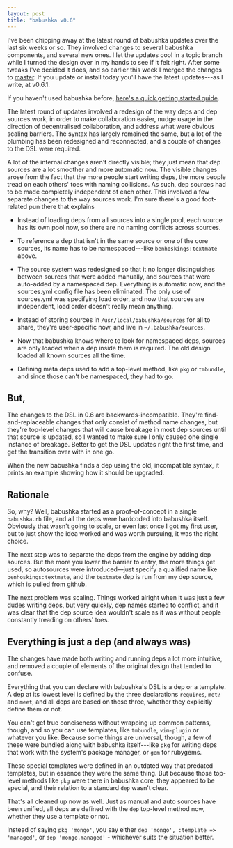 ```yaml
---
layout: post
title: "babushka v0.6"
---
```


I've been chipping away at the latest round of babushka updates over the last six weeks or so. They involved changes to several babushka components, and several new ones. I let the updates cool in a topic branch while I turned the design over in my hands to see if it felt right. After some tweaks I've decided it does, and so earlier this week I merged the changes to [master][master]. If you update or install today you'll have the latest updates---as I write, at v0.6.1.

If you haven't used babushka before, [here's a quick getting started guide][getting-started].

The latest round of updates involved a redesign of the way deps and dep sources work, in order to make collaboration easier, nudge usage in the direction of decentralised collaboration, and address what were obvious scaling barriers. The syntax has largely remained the same, but a lot of the plumbing has been redesigned and reconnected, and a couple of changes to the DSL were required.

A lot of the internal changes aren't directly visible; they just mean that dep sources are a lot smoother and more automatic now. The visible changes arose from the fact that the more people start writing deps, the more people tread on each others' toes with naming collisions. As such, dep sources had to be made completely independent of each other. This involved a few separate changes to the way sources work. I'm sure there's a good foot-related pun there that explains 



- Instead of loading deps from all sources into a single pool, each source has its own pool now, so there are no naming conflicts across sources.

- To reference a dep that isn't in the same source or one of the core sources, its name has to be namespaced---like `benhoskings:textmate` above.
- The source system was redesigned so that it no longer distinguishes between sources that were added manually, and sources that were auto-added by a namespaced dep. Everything is automatic now, and the sources.yml config file has been eliminated. The only use of sources.yml was specifying load order, and now that sources are independent, load order doesn't really mean anything.
- Instead of storing sources in `/usr/local/babushka/sources` for all to share, they're user-specific now, and live in `~/.babushka/sources`.
- Now that babushka knows where to look for namespaced deps, sources are only loaded when a dep inside them is required. The old design loaded all known sources all the time.





- Defining meta deps used to add a top-level method, like `pkg` or `tmbundle`, and since those can't be namespaced, they had to go.





## But,

The changes to the DSL in 0.6 are backwards-incompatible. They're find-and-replaceable changes that only consist of method name changes, but they're top-level changes that will cause breakage in most dep sources until that source is updated, so I wanted to make sure I only caused one single instance of breakage. Better to get the DSL updates right the first time, and get the transition over with in one go.

When the new babushka finds a dep using the old, incompatible syntax, it prints an example showing how it should be upgraded.

## Rationale

So, why? Well, babushka started as a proof-of-concept in a single `babushka.rb` file, and all the deps were hardcoded into babushka itself. Obviously that wasn't going to scale, or even last once I got my first user, but to just show the idea worked and was worth pursuing, it was the right choice.

The next step was to separate the deps from the engine by adding dep sources. But the more you lower the barrier to entry, the more things get used, so autosources were introduced—just specify a qualified name like `benhoskings:textmate`, and the `textmate` dep is run from my dep source, which is pulled from github.

The next problem was scaling. Things worked alright when it was just a few dudes writing deps, but very quickly, dep names started to conflict, and it was clear that the dep source idea wouldn't scale as it was without people constantly treading on others' toes.

## Everything is just a dep (and always was)

The changes have made both writing and running deps a lot more intuitive, and removed a couple of elements of the original design that tended to confuse.

Everything that you can declare with babushka's DSL is a dep or a template. A dep at its lowest level is defined by the three declarations `requires`, `met?` and `meet`, and all deps are based on those three, whether they explicitly define them or not.

You can't get true conciseness without wrapping up common patterns, though, and so you can use templates, like `tmbundle`, `vim-plugin` or whatever you like. Because some things are universal, though, a few of these were bundled along with babushka itself---like `pkg` for writing deps that work with the system's package manager, or `gem` for rubygems.

These special templates were defined in an outdated way that predated templates, but in essence they were the same thing. But because those top-level methods like `pkg` were there in babushka core, they appeared to be special, and their relation to a standard `dep` wasn't clear.

That's all cleaned up now as well. Just as manual and auto sources have been unified, all deps are defined with the `dep` top-level method now, whether they use a template or not.

Instead of saying `pkg 'mongo'`, you say either `dep 'mongo', :template => 'managed'`, or `dep 'mongo.managed'` - whichever suits the situation better.

[getting-started]: /2010/07/24/getting-started-with-babushka
[master]: http://github.com/benhoskings/babushka